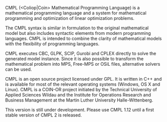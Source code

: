 CMPL (<Coliop|Coin> Mathematical Programming Language) is a mathematical programming language 
and a system for mathematical programming and optimization of linear optimization problems. 

The CMPL syntax is similar in formulation to the original mathematical model but also 
includes syntactic elements from modern programming languages. CMPL is intended to combine 
the clarity of mathematical models with the flexibility of programming languages. 

CMPL executes CBC, GLPK, SCIP, Gurobi and CPLEX directly to solve the generated model 
instance. Since it is also possible to transform the mathematical problem into MPS, 
Free-MPS or OSiL files, alternative solvers can be used. 

CMPL is an open source project licensed under GPL. It is written in C++ and is available 
for most of the relevant operating systems (Windows, OS X and Linux). 
CMPL is a COIN-OR project initiated by the Technical University of Applied Sciences Wildau 
and the Institute for Operations Research and Business Management at the Martin Luther 
University Halle-Wittenberg.

This version is still under development. Please use CMPL 1.12 until a first stable version of CMPL 2 is released. 

